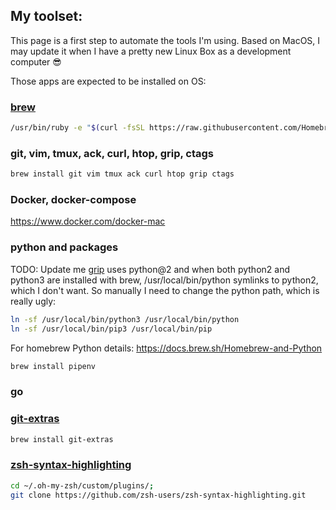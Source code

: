 ## My toolset:

This page is a first step to automate the tools I'm using. Based on MacOS, I may
update it when I have a pretty new Linux Box as a development computer
:sunglasses:

Those apps are expected to be installed on OS:

### [brew](https://brew.sh/)
```sh
/usr/bin/ruby -e "$(curl -fsSL https://raw.githubusercontent.com/Homebrew/install/master/install)"
```

### git, vim, tmux, ack, curl, htop, grip, ctags
```sh
brew install git vim tmux ack curl htop grip ctags
```

### Docker, docker-compose

https://www.docker.com/docker-mac

### python and packages
TODO: Update me
[grip](https://github.com/joeyespo/grip) uses python@2 and when both python2 and python3 are installed with brew,
/usr/local/bin/python symlinks to python2, which I don't want. So manually I
need to change the python path, which is really ugly:
```sh
ln -sf /usr/local/bin/python3 /usr/local/bin/python
ln -sf /usr/local/bin/pip3 /usr/local/bin/pip
```
For homebrew Python details: https://docs.brew.sh/Homebrew-and-Python

```sh
brew install pipenv
```
### go

### [git-extras](https://github.com/tj/git-extras/blob/master/Installation.md)

```sh
brew install git-extras
```

### [zsh-syntax-highlighting](https://github.com/zsh-users/zsh-syntax-highlighting)
```sh
cd ~/.oh-my-zsh/custom/plugins/;
git clone https://github.com/zsh-users/zsh-syntax-highlighting.git
```

